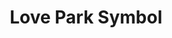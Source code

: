 ---
pid: pt174
title: Love Park Symbol
location_transcription: Entrance of Penn Treaty
coordinates: "[-75.129112518771, 39.966191671718]"
zipcode: '19134'
gen_neighborhood: River Wards
neighborhood: Port Richmond
outside_phl: 
age: '34'
age_range: 30-39
instagram: 
image_file_name: pt_174.jpg
proposal_transcription: 
topic: Love
topic_summary: '0'
type: Other No Form
keywords_other: love
credit: Des Lewandowski
image_labels: 
twitter: 
facebook: 
permalink: "/monuments/pt174/"
layout: item-page
---